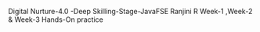 Digital Nurture-4.0 -Deep Skilling-Stage-JavaFSE 
Ranjini R
Week-1 ,Week-2 & Week-3
Hands-On practice
